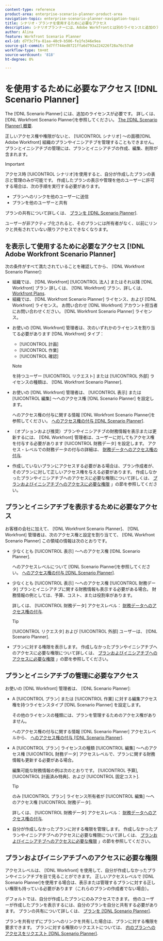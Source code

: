 ```yaml
---
content-type: reference
product-area: enterprise-scenario-planner-product-area
navigation-topic: enterprise-scenario-planner-navigation-topic
title: シナリオ・プランナを使用するために必要なアクセス
description: シナリオプランナーには、Adobe Workfrontとは別のライセンスと追加のアクセス権が必要です。
author: Alina
feature: Workfront Scenario Planner
exl-id: d7f3c7fa-81aa-40c9-b506-fe1fe346e9ea
source-git-commit: 5d7ff744ed0721ffa6d793a224226f28a76c57a0
workflow-type: tm+mt
source-wordcount: '818'
ht-degree: 0%

---
```


# を使用するために必要なアクセス [!DNL Scenario Planner]

The [!DNL Scenario Planner] には、追加のライセンスが必要です。 詳しくは、 [!DNL Workfront Scenario Planner]を参照してください。 [The [!DNL Scenario Planner] 概要](../scenario-planner/scenario-planner-overview.md).

<!--
might need to add information about the permissions to plans/ initiatives if those will be coming later?
-->

正しいアクセス権や権限がないと、 [!UICONTROL シナリオ] ～の面積[!DNL  Adobe Workfront] 組織のプランやイニシアチブを管理することもできません。 プランとイニシアチブの管理には、プランとイニシアチブの作成、編集、削除が含まれます。

>[!IMPORTANT]
>
>アクセス時 [!UICONTROL シナリオ]を使用すると、自分が作成したプランの表示と管理のみが可能です。 作成したプランの表示や管理を他のユーザーに許可する場合は、次の手順を実行する必要があります。
>
>* プランへのリンクを他のユーザーに送信
>* プランを他のユーザーと共有
>
>  プランの共有について詳しくは、 [プランを [!DNL Scenario Planner]](../scenario-planner/share-a-plan.md).
>
>ユーザーが非アクティブ化されると、そのプランには所有者がなく、以前にリンクと共有されていない限りアクセスできなくなります。

## を表示して使用するために必要なアクセス [!DNL Adobe Workfront Scenario Planner]

次の条件がすべて満たされていることを確認してから、 [!DNL Workfront Scenario Planner]:

<!--drafted for P&P:

* Depending on whether you use the current or the legacy Workfront plans, your organization must have the following:

  * For the current plans:  

    * The [!UICONTROL Ultimate] [!DNL Workfront] plan.

      Or
  
    * The [!UICONTROL Select] or [!UICONTROL Prime] [!DNL Workfront] plan, in addition to purchasing a separate [!DNL Scenario Planner] license.

  * For the legacy plans: (indent the bullets below, before the NOTE)

-->

* 組織では、 [!DNL Workfront] [!UICONTROL 法人] またはそれ以降 [!DNL Workfront] プラン 詳しくは、 [!DNL Workfront] プラン、詳しくは、 [Workfront Plans](https://workfront.com/plans).
* 組織では、 [!DNL Workfront Scenario Planner] ライセンス、および [!DNL Workfront] ライセンス。 お問い合わせ [!DNL Workfront] アカウント担当者にお問い合わせください。 [!DNL Workfront Scenario Planner] ライセンス。

<!--drafted for P&P: 

* Depending on whether you use the current or legacy licenses, your [!DNL Workfront] administrator must assign you a license of any of the following types: 

  * For the current licenses: 
    * [!UICONTROL Standard]
    * [!UICONTROL Light]

  * For the legacy licenses: (re-indent the licenses below and reword the sentence)

-->



* お使いの [!DNL Workfront] 管理者は、次のいずれかのライセンスを割り当てる必要があります [!DNL Workfront] タイプ：

   * [!UICONTROL 計画]
   * [!UICONTROL 作業]
   * [!UICONTROL 確認]

  >[!NOTE]
  >
  >を持つユーザー [!UICONTROL リクエスト] または [!UICONTROL 外部] ライセンスの種類は、 [!DNL Workfront Scenario Planner].

<!--drafted - replace the note above with this at P&P release: 
  * When using the current licenses, users with a [!UICONTROL Contributor] or [!UICONTROL External] license type cannot access the [!DNL Scenario Planner].
  * When using the legacy licenses, users with a Request or External license type cannot access the Scenario Planner. -->

* お使いの [!DNL Workfront] 管理者は、 [!UICONTROL 表示] または [!UICONTROL 編集] ～へのアクセス権 [!DNL Scenario Planner] を設定します。

  へのアクセス権の付与に関する情報 [!DNL Workfront Scenario Planner]を参照してください。 [へのアクセス権の付与 [!DNL Scenario Planner]](../administration-and-setup/add-users/configure-and-grant-access/grant-access-sp.md).

* （オプションおよび推奨）プランやイニシアチブの財務情報を表示または更新するには、 [!DNL Workfront] 管理者は、ユーザーに対してもアクセス権を付与する必要があります [!UICONTROL 財務データ] を設定します。 アクセス・レベルでの財務データの付与の詳細は、 [財務データへのアクセス権の付与](../administration-and-setup/add-users/configure-and-grant-access/grant-access-financial.md).

  <!--this used to be true but not anymore:
  <li data-mc-conditions="QuicksilverOrClassic.Draft mode"> <p>(NOTE: this is no longer needed) </p> <p>Your Workfront administrator must assign you a layout template that includes the Scenarios area in the Main Menu. </p> <p>For information about customizing the Main Menu in a layout template, see <a href="../administration-and-setup/customize-workfront/use-layout-templates/customize-main-menu.md" class="MCXref xref" xrefformat="{para}">Customize the Main Menu using a layout template</a>. </p> <p>For information about assigning users to a Layout Template, see <a href="../administration-and-setup/customize-workfront/use-layout-templates/assign-users-to-layout-template.md" class="MCXref xref" xrefformat="{para}">Assign users to a layout template</a>.</p> </li>
  -->

* 作成していないプランにアクセスする必要がある場合は、プラン作成者が、そのプランに対して正しいアクセス権を与える必要があります。 作成しなかったプランやイニシアチブへのアクセスに必要な権限について詳しくは、 [プランおよびイニシアチブへのアクセスに必要な権限](#permissions-needed-to-access-plans-and-initiatives) 」の節を参照してください。

## プランとイニシアチブを表示するために必要なアクセス

お客様の会社に加えて、 [!DNL Workfront Scenario Planner]、 [!DNL Workfront] 管理者は、次のアクセス権と設定を割り当てて、 [!DNL Workfront Scenario Planner] この領域の情報は次のとおりです。

* 少なくとも [!UICONTROL 表示] ～へのアクセス権 [!DNL Scenario Planner].

  へのアクセスレベルについて [!DNL Scenario Planner]を参照してください。 [へのアクセス権の付与 [!DNL Scenario Planner]](../administration-and-setup/add-users/configure-and-grant-access/grant-access-sp.md).

* 少なくとも [!UICONTROL 表示] ～へのアクセス権 [!UICONTROL 財務データ] プランとイニシアチブに関する財務情報も表示する必要がある場合。 財務情報の例としては、予算、コスト、または役割率があります。

  詳しくは、 [!UICONTROL 財務データ] アクセスレベル： [財務データへのアクセス権の付与](../administration-and-setup/add-users/configure-and-grant-access/grant-access-financial.md).

  >[!TIP]
  >
  >[!UICONTROL リクエスタ] および [!UICONTROL 外部] ユーザーは、 [!DNL Scenario Planner].

* プランに対する権限を表示します。 作成しなかったプランやイニシアチブへのアクセスに必要な権限について詳しくは、 [プランおよびイニシアチブへのアクセスに必要な権限](#permissions-needed-to-access-plans-and-initiatives) 」の節を参照してください。

## プランとイニシアチブの管理に必要なアクセス

お使いの [!DNL Workfront] 管理者は、 [!DNL Scenario Planner]:

* A [!UICONTROL プラン] または [!UICONTROL 作業] に対する編集アクセス権を持つライセンスタイプ [!DNL Scenario Planner] を設定します。

  その他のライセンスの種類には、プランを管理するためのアクセス権がありません。

  へのアクセス権の付与に関する情報 [!DNL Scenario Planner] アクセスレベルから、 [へのアクセス権の付与 [!DNL Scenario Planner]](../administration-and-setup/add-users/configure-and-grant-access/grant-access-sp.md).

* A [!UICONTROL プラン] ライセンスの種類 [!UICONTROL 編集] ～へのアクセス権 [!UICONTROL 財務データ] アクセスレベルで、プランに関する財務情報も更新する必要がある場合。

  編集可能な財務情報の例は次のとおりです。 [!UICONTROL 予算], [!UICONTROL 計画済み特典]、および [!UICONTROL 固定コスト].

  >[!TIP]
  >
  >のみ [!UICONTROL プラン] ライセンス所有者が [!UICONTROL 編集] ～へのアクセス権 [!UICONTROL 財務データ].

  詳しくは、 [!UICONTROL 財務データ] アクセスレベル： [財務データへのアクセス権の付与](../administration-and-setup/add-users/configure-and-grant-access/grant-access-financial.md).

* 自分が作成しなかったプランに対する権限を管理します。 作成しなかったプランやイニシアチブへのアクセスに必要な権限について詳しくは、 [プランおよびイニシアチブへのアクセスに必要な権限](#permissions-needed-to-access-plans-and-initiatives) 」の節を参照してください。

## プランおよびイニシアチブへのアクセスに必要な権限

アクセスレベルは、 [!DNL Workfront] を使用して、自分が作成しなかったプランやイニシアチブを目で見ることができます。 正しいアクセスレベルで [!DNL Scenario Planner]を使用する場合は、表示または管理するプランに対する正しい権限も持っている必要があります（これらのプランの作成者でない場合）。

デフォルトでは、自分が作成したプランにのみアクセスできます。 他のユーザーが作成したプランを表示するには、自分のプランを自分と共有する必要があります。 プランの共有について詳しくは、 [プランを [!DNL Scenario Planner]](../scenario-planner/share-a-plan.md).

プランを共有せずにプランへのリンクを共有した場合は、プランに対する権限を要求できます。 プランに対する権限のリクエストについては、 [内のプランへのアクセスをリクエスト [!DNL Scenario Planner]](../scenario-planner/request-access-to-plan.md).

